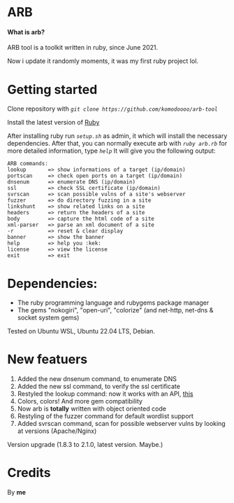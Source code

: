 # ARB 
#### What is arb? 

ARB tool is a toolkit written in ruby, since June 2021.

Now i update it randomly moments, it was my first ruby project lol.

# Getting started
Clone repository with _`git clone https://github.com/komodoooo/arb-tool`_

Install the latest version of [Ruby](https://www.ruby-lang.org/en/downloads/)

After installing ruby run _`setup.sh`_ as admin, it which will install the necessary dependencies. After that, you can normally execute arb with _`ruby arb.rb`_ for more detailed information, type _`help`_
It will give you the following output:

```
ARB commands:
lookup       => show informations of a target (ip/domain)
portscan     => check open ports on a target (ip/domain)
dnsenum      => enumerate DNS (ip/domain)
ssl          => check SSL certificate (ip/domain)
svrscan      => scan possible vulns of a site's webserver
fuzzer       => do directory fuzzing in a site
linkshunt    => show related links on a site
headers      => return the headers of a site
body         => capture the html code of a site
xml-parser   => parse an xml document of a site
-r           => reset & clear display
banner       => show the banner
help         => help you :kek:
license      => view the license
exit         => exit
```

# Dependencies:

- The ruby programming language and rubygems package manager
- The gems "nokogiri", "open-uri", "colorize" (and net-http, net-dns & socket system gems)

Tested on Ubuntu WSL, Ubuntu 22.04 LTS, Debian.

# New featuers
1) Added the new dnsenum command, to enumerate DNS
2) Added the new ssl command, to verify the ssl certificate
3) Restyled the lookup command: now it works with an API, [this](https://ipwhois.app)
4) Colors, colors! And more gem compatibility
5) Now arb is **totally** written with object oriented code
6) Restyling of the fuzzer command for default wordlist support
7) Added svrscan command, scan for possible webserver vulns by looking at versions (Apache/Nginx)

Version upgrade (1.8.3 to 2.1.0, latest version. Maybe.)


# Credits

By **me**
